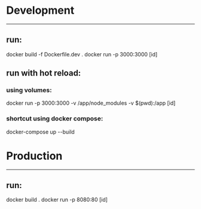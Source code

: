 # Development
---
## run:
docker build -f Dockerfile.dev .
docker run -p 3000:3000 [id]

## run with hot reload:
### using volumes:
docker run -p 3000:3000 -v /app/node_modules -v $(pwd):/app [id]
### shortcut using docker compose:
docker-compose up --build

# Production
---
## run:
docker build .
docker run -p 8080:80 [id]